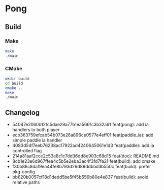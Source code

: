 # Pong

## Build

### Make

```bash
make
./main
```

### CMake

```bash
mkdir build
cd build
cmake ..
make
./main
```

## Changelog

- 54047e2060b12fc5dae29a77b1ea5661c3b32a61 feat(pong): add ia handlers to both player
- ecb363759efcab54b073e26a896ce0577e4eff01 feat(paddle_ia): add simple paddle ia handler
- 4083d54f7eeb76238ac17922ad4240645061e1d3 feat(paddle): add ia controlled flag
- 214a81aaf2cce2c53e8c1c7dd36dd8e903c68d15 feat(doc): README.md
- 8cb1e23e6d967ffea4c5b5e2eba3ac4f3fd7fa21 feat(build): add cmake
- f30b88c8daf9ea44fe8b793d26d89ddbbd3b550c feat(build): prefer pkg-config
- bb620b0057cf18d1dedd5be5f45b556b80e4e837 feat(build): avoid relative paths
